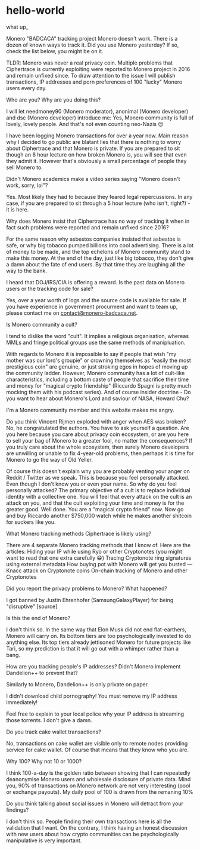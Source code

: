 # hello-world
what up_

Monero "BADCACA" tracking project
Monero doesn't work. There is a dozen of known ways to track it.
Did you use Monero yesterday? If so, check the list below, you might be on it.

TLDR: Monero was never a real privacy coin. Multiple problems that Ciphertrace is currently exploiting were reported to Monero project in 2016 and remain unfixed since. To draw attention to the issue I will publish transactions, IP addresses and porn preferences of 100 "lucky" Monero users every day.


Who are you? Why are you doing this?

I will let needmoney90 (Monero moderator), anonimal (Monero developer) and dsc (Monero developer) introduce me:
Yes, Monero community is full of lovely, lovely people. And that's not even counting neo-Nazis 😒

I have been logging Monero transactions for over a year now. Main reason why I decided to go public are blatant lies that there is nothing to worry about Ciphertrace and that Monero is private. If you are prepared to sit though an 8 hour lecture on how broken Monero is, you will see that even they admit it. However that's obviously a small percentage of people they sell Monero to.


Didn't Monero academics make a video series saying "Monero doesn't work, sorry, lol"?

Yes. Most likely they had to because they feared legal repercussions. In any case, if you are prepared to sit through a 5 hour lecture (who isn't, right?) - it is here.


Why does Monero insist that Ciphertrace has no way of tracking it when in fact such problems were reported and remain unfixed since 2016?

For the same reason why asbestos companies insisted that asbestos is safe, or why big tobacco pumped billions into cool advertising. There is a lot of money to be made, and the top echelons of Monero community stand to make this money. At the end of the day, just like big tobacco, they don't give a damn about the fate of end users. By that time they are laughing all the way to the bank.


I heard that DOJ/IRS/CIA is offering a reward. Is the past data on Monero users or the tracking code for sale?

Yes, over a year worth of logs and the source code is available for sale. If you have experience in government procurment and want to team up, please contact me on contact@monero-badcaca.net.


Is Monero community a cult?

I tend to dislike the word "cult". It implies a religious organisation, whereas MMLs and fringe political groups use the same methods of manipluation.

With regards to Monero it is impossible to say if people that wish "my mother was our lord's groupie" or crowning themselves as "easily the most prestigious coin" are genuine, or just stroking egos in hopes of moving up the community ladder. However, Monero community has a lot of cult-like characteristics, including a bottom caste of people that sacrifice their time and money for "magical crypto friendship" (Riccardo Spagni is pretty much mocking them with his podcast series). And of course insider doctrine - Do you want to hear about Monero's Lord and saviour of NASA, Howard Chu?


I'm a Monero community member and this website makes me angry.

Do you think Vincent Rijmen exploded with anger when AES was broken? No, he congratulated the authors. You have to ask yourself a question. Are you here because you care about privacy coin ecosystem, or are you here to sell your bag of Monero to a greater fool, no matter the consequences? If you truly care about the whole ecosystem, then surely Monero developers are unwilling or unable to fix 4-year-old problems, then perhaps it is time for Monero to go the way of Old Yeller.

Of course this doesn't explain why you are probably venting your anger on Reddit / Twitter as we speak. This is because you feel personally attacked. Even though I don't know you or even your name. So why do you feel personally attacked? The primary objective of a cult is to replace individual identity with a collective one. You will feel that every attack on the cult is an attack on you, and that the cult exploiting your time and money is for the greater good. Well done. You are a "magical crypto friend" now. Now go and buy Riccardo another $750,000 watch while he makes another shitcoin for suckers like you.


What Monero tracking methods Ciphertrace is likely using?

There are 4 separate Monero tracking methods that I know of. Here are the articles:
Hiding your IP while using Ryo or other Cryptonotes (you might want to read that one extra carefully 😁)
Tracing Cryptonote ring signatures using external metadata
How buying pot with Monero will get you busted — Knacc attack on Cryptonote coins
On-chain tracking of Monero and other Cryptonotes


Did you report the privacy problems to Monero? What happened?

I got banned by Justin Ehrenhofer (SamsungGalaxyPlayer) for being "disruptive" [source]


Is this the end of Monero?

I don't think so. In the same way that Elon Musk did not end flat-earthers, Monero will carry on. Its bottom tiers are too psychologically invested to do anything else. Its top tiers already jettisoned Monero for future projects like Tari, so my prediction is that it will go out with a whimper rather than a bang.


How are you tracking people's IP addresses? Didn't Monero implement Dandelion++ to prevent that?

Similarly to Monero, Dandelion++ is only private on paper.


I didn't download child pornography! You must remove my IP address immediately!

Feel free to explain to your local police why your IP address is streaming those torrents. I don't give a damn.


Do you track cake wallet transactions?

No, transactions on cake wallet are visible only to remote nodes providing service for cake wallet. Of course that means that they know who you are.


Why 100? Why not 10 or 1000?

I think 100-a-day is the golden ratio between showing that I can repeatedly deanonymise Monero users and wholesale disclosure of private data. Mind you, 90% of transactions on Monero network are not very interesting (pool or exchange payouts). My daily pool of 100 is drawn from the remaning 10%


Do you think talking about social issues in Monero will detract from your findings?

I don't think so. People finding their own transactions here is all the validation that I want. On the contrary, I think having an honest discussion with new users about how crypto communities can be psychologically manipulative is very important.

